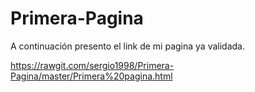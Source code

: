 # Primera-Pagina


A continuación presento el link de mi pagina ya validada.

https://rawgit.com/sergio1998/Primera-Pagina/master/Primera%20pagina.html
